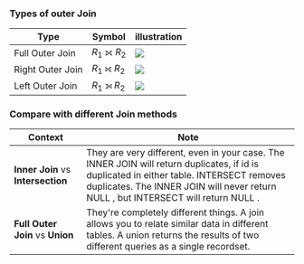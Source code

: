### Types of outer Join
| Type | Symbol | illustration |
|-|-|-|
| Full Outer Join | $R_1$ ⟗ $R_2$ |![](https://i.imgur.com/hzFJrKT.png)|
| Right Outer Join | $R_1$ ⟖ $R_2$ |![](https://i.imgur.com/VUQoWOj.png)|
| Left Outer Join |  $R_1$ ⟕ $R_2$ | ![](https://i.imgur.com/pvabBQK.png) |

### Compare with different Join methods
| Context | Note |
|-|-|
| **Inner Join** vs **Intersection** | They are very different, even in your case. The INNER JOIN will return duplicates, if id is duplicated in either table. INTERSECT removes duplicates. The INNER JOIN will never return NULL , but INTERSECT will return NULL . |
| **Full Outer Join** vs **Union** | They're completely different things. A join allows you to relate similar data in different tables. A union returns the results of two different queries as a single recordset. |
